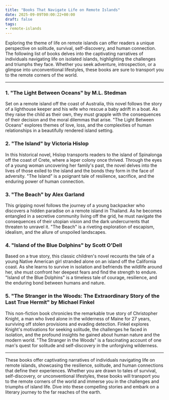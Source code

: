 ```yaml
---
title: "Books That Navigate Life on Remote Islands"
date: 2025-09-09T00:00:22+00:00
draft: false
tags: 
- remote-islands
---
```


Exploring the theme of life on remote islands can offer readers a unique perspective on solitude, survival, self-discovery, and human connection. The following list of books delves into the captivating narratives of individuals navigating life on isolated islands, highlighting the challenges and triumphs they face. Whether you seek adventure, introspection, or a glimpse into unconventional lifestyles, these books are sure to transport you to the remote corners of the world.

---

### 1. "The Light Between Oceans" by M.L. Stedman

Set on a remote island off the coast of Australia, this novel follows the story of a lighthouse keeper and his wife who rescue a baby adrift in a boat. As they raise the child as their own, they must grapple with the consequences of their decision and the moral dilemmas that arise. "The Light Between Oceans" explores themes of love, loss, and the complexities of human relationships in a beautifully rendered island setting.

### 2. "The Island" by Victoria Hislop

In this historical novel, Hislop transports readers to the island of Spinalonga off the coast of Crete, where a leper colony once thrived. Through the eyes of a young woman uncovering her family's past, the novel delves into the lives of those exiled to the island and the bonds they form in the face of adversity. "The Island" is a poignant tale of resilience, sacrifice, and the enduring power of human connection.

### 3. "The Beach" by Alex Garland

This gripping novel follows the journey of a young backpacker who discovers a hidden paradise on a remote island in Thailand. As he becomes entangled in a secretive community living off the grid, he must navigate the consequences of their utopian vision and the dark undercurrents that threaten to unravel it. "The Beach" is a riveting exploration of escapism, idealism, and the allure of unspoiled landscapes.

### 4. "Island of the Blue Dolphins" by Scott O'Dell

Based on a true story, this classic children's novel recounts the tale of a young Native American girl stranded alone on an island off the California coast. As she learns to survive in isolation and befriends the wildlife around her, she must confront her deepest fears and find the strength to endure. "Island of the Blue Dolphins" is a timeless tale of courage, resilience, and the enduring bond between humans and nature.

### 5. "The Stranger in the Woods: The Extraordinary Story of the Last True Hermit" by Michael Finkel

This non-fiction book chronicles the remarkable true story of Christopher Knight, a man who lived alone in the wilderness of Maine for 27 years, surviving off stolen provisions and evading detection. Finkel explores Knight's motivations for seeking solitude, the challenges he faced in isolation, and the profound insights he gained about human nature and the modern world. "The Stranger in the Woods" is a fascinating account of one man's quest for solitude and self-discovery in the unforgiving wilderness.

---

These books offer captivating narratives of individuals navigating life on remote islands, showcasing the resilience, solitude, and human connections that define their experiences. Whether you are drawn to tales of survival, self-discovery, or unconventional lifestyles, these books will transport you to the remote corners of the world and immerse you in the challenges and triumphs of island life. Dive into these compelling stories and embark on a literary journey to the far reaches of the earth.